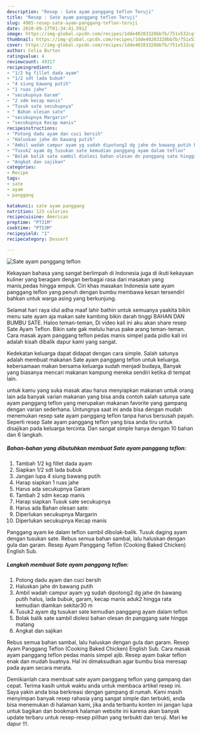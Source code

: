 ```yaml
---
description: "Resep : Sate ayam panggang teflon Teruji"
title: "Resep : Sate ayam panggang teflon Teruji"
slug: 4905-resep-sate-ayam-panggang-teflon-teruji
date: 2020-09-17T01:34:41.591Z
image: https://img-global.cpcdn.com/recipes/1dde40283328bb7b/751x532cq70/sate-ayam-panggang-teflon-foto-resep-utama.jpg
thumbnail: https://img-global.cpcdn.com/recipes/1dde40283328bb7b/751x532cq70/sate-ayam-panggang-teflon-foto-resep-utama.jpg
cover: https://img-global.cpcdn.com/recipes/1dde40283328bb7b/751x532cq70/sate-ayam-panggang-teflon-foto-resep-utama.jpg
author: Celia Burton
ratingvalue: 4
reviewcount: 49317
recipeingredient:
- "1/2 kg fillet dada ayam"
- "1/2 sdt lada bubuk"
- "4 siung bawang putih"
- "1 ruas jahe"
- "secukupnya Garam"
- "2 sdm kecap manis"
- "Tusuk sate secukupnya"
- " Bahan olesan sate"
- "secukupnya Margarin"
- "secukupnya Kecap manis"
recipeinstructions:
- "Potong dadu ayam dan cuci bersih"
- "Haluskan jahe dn bawang putih"
- "Ambil wadah campur ayam yg sudah dipotong2 dg jahe dn bawang putih halus, lada bubuk, garam, kecap manis aduk2 hingga rata kemudian diamkan sekitar30 m"
- "Tusuk2 ayam dg tusukan sate kemudian panggang ayam dalam teflon"
- "Bolak balik sate sambil diolesi bahan olesan dn panggang sate hingga matang"
- "Angkat dan sajikan"
categories:
- Recipe
tags:
- sate
- ayam
- panggang

katakunci: sate ayam panggang 
nutrition: 123 calories
recipecuisine: American
preptime: "PT31M"
cooktime: "PT53M"
recipeyield: "1"
recipecategory: Dessert

---
```



![Sate ayam panggang teflon](https://img-global.cpcdn.com/recipes/1dde40283328bb7b/751x532cq70/sate-ayam-panggang-teflon-foto-resep-utama.jpg)

Kekayaan bahasa yang sangat berlimpah di Indonesia juga di ikuti kekayaan kuliner yang beragam dengan berbagai rasa dari masakan yang manis,pedas hingga empuk. Ciri khas masakan Indonesia sate ayam panggang teflon yang penuh dengan bumbu membawa kesan tersendiri bahkan untuk warga asing yang berkunjung.


Selamat hari raya idul adha maaf lahir bathin untuk semuanya yaakita bikin menu sate ayam aja makan sate kambing bikin darah tinggi BAHAN DAN BUMBU SATE. Haloo teman-teman, Di video kali ini aku akan share resep Sate Ayam Teflon. Bikin sate gak melulu harus pake arang teman-teman. Cara masak ayam panggang teflon pedas manis simpel pada pidio kali ini adalah kisah dibalik dapur kami yang sangat.

Kedekatan keluarga dapat didapat dengan cara simple. Salah satunya adalah membuat makanan Sate ayam panggang teflon untuk keluarga. kebersamaan makan bersama keluarga sudah menjadi budaya, Banyak yang biasanya mencari makanan kampung mereka sendiri ketika di tempat lain.

untuk kamu yang suka masak atau harus menyiapkan makanan untuk orang lain ada banyak varian makanan yang bisa anda contoh salah satunya sate ayam panggang teflon yang merupakan makanan favorite yang gampang dengan varian sederhana. Untungnya saat ini anda bisa dengan mudah menemukan resep sate ayam panggang teflon tanpa harus bersusah payah.
Seperti resep Sate ayam panggang teflon yang bisa anda tiru untuk disajikan pada keluarga tercinta. Dan sangat simple hanya dengan 10 bahan dan 6 langkah.


<!--inarticleads1-->

##### Bahan-bahan yang dibutuhkan membuat Sate ayam panggang teflon:

1. Tambah 1/2 kg fillet dada ayam
1. Siapkan 1/2 sdt lada bubuk
1. Jangan lupa 4 siung bawang putih
1. Harap siapkan 1 ruas jahe
1. Harus ada secukupnya Garam
1. Tambah 2 sdm kecap manis
1. Harap siapkan Tusuk sate secukupnya
1. Harus ada  Bahan olesan sate:
1. Diperlukan secukupnya Margarin
1. Diperlukan secukupnya Kecap manis


Panggang ayam ke dalam teflon sambil dibolak-balik. Tusuk daging ayam dengan tusukan sate. Rebus semua bahan sambal, lalu haluskan dengan gula dan garam. Resep Ayam Panggang Teflon (Cooking Baked Chicken) English Sub. 

<!--inarticleads2-->

##### Langkah membuat  Sate ayam panggang teflon:

1. Potong dadu ayam dan cuci bersih
1. Haluskan jahe dn bawang putih
1. Ambil wadah campur ayam yg sudah dipotong2 dg jahe dn bawang putih halus, lada bubuk, garam, kecap manis aduk2 hingga rata kemudian diamkan sekitar30 m
1. Tusuk2 ayam dg tusukan sate kemudian panggang ayam dalam teflon
1. Bolak balik sate sambil diolesi bahan olesan dn panggang sate hingga matang
1. Angkat dan sajikan


Rebus semua bahan sambal, lalu haluskan dengan gula dan garam. Resep Ayam Panggang Teflon (Cooking Baked Chicken) English Sub. Cara masak ayam panggang teflon pedas manis simpel ajib. Resep ayam bakar teflon enak dan mudah buatnya. Hal ini dimaksudkan agar bumbu bisa meresap pada ayam secara merata. 

Demikianlah cara membuat sate ayam panggang teflon yang gampang dan cepat. Terima kasih untuk waktu anda untuk membaca artikel resep ini. Saya yakin anda bisa berkreasi dengan gampang di rumah. Kami masih menyimpan banyak resep rahasia yang sangat simple dan terbukti, anda bisa menemukan di halaman kami, jika anda terbantu konten ini jangan lupa untuk bagikan dan bookmark halaman website ini karena akan banyak update terbaru untuk resep-resep pilihan yang terbukti dan teruji. Mari ke dapur !!!. 
